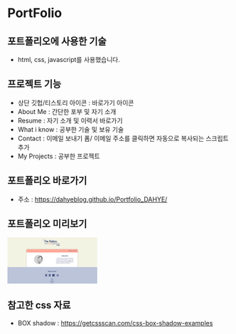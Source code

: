 # PortFolio 

## 포트폴리오에 사용한 기술
- html, css, javascript를 사용했습니다.

## 프로젝트 기능
- 상단 깃헙/티스토리 아이콘 : 바로가기 아이콘
- About Me : 간단한 포부 및 자기 소개
- Resume : 자기 소개 및 이력서 바로가기 
- What i know : 공부한 기술 및 보유 기술
- Contact : 이메일 보내기 폼/ 이메일 주소를 클릭하면 자동으로 복사되는 스크립트 추가
- My Projects : 공부한 프로젝트 


## 포트폴리오 바로가기
- 주소 : https://dahyeblog.github.io/Portfolio_DAHYE/

## 포트폴리오 미리보기

<img src="./images/portfolioImg.png" width="40%" height="30%" title="100px" alt="미리보기"></img>

## 참고한 css 자료
- BOX shadow : https://getcssscan.com/css-box-shadow-examples


 